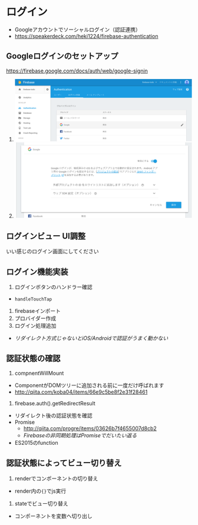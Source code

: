 ログイン
===================

- Googleアカウントでソーシャルログイン（認証連携）
- https://speakerdeck.com/heki1224/firebase-authentication

## Googleログインのセットアップ

https://firebase.google.com/docs/auth/web/google-signin

1. ![setup_auth_1](../images/setup_auth_1.png)
1. ![setup_auth_2](../images/setup_auth_2.png)

## ログインビュー UI調整

いい感じのログイン画面にしてください

## ログイン機能実装

1. ログインボタンのハンドラー確認
  - `handleTouchTap`
1. firebaseインポート
1. プロバイダー作成
1. ログイン処理追加
  - *リダイレクト方式じゃないとiOS/Androidで認証がうまく動かない*

## 認証状態の確認

1. compnentWillMount
  - ComponentがDOMツリーに追加される前に一度だけ呼ばれます
  - http://qiita.com/koba04/items/66e9c5be8f2e31f28461
1. firebase.auth().getRedirectResult
  - リダイレクト後の認証状態を確認
  - Promise
    - http://qiita.com/progre/items/03626b7f4655007d8cb2
    - *Firebaseの非同期処理はPromiseでだいたい返る*
  - ES2015のfunction

## 認証状態によってビュー切り替え

1. renderでコンポーネントの切り替え
  - render内の`{}`でjs実行
1. stateでビュー切り替え
  - コンポーネントを変数へ切り出し
